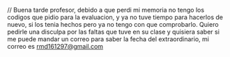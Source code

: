 // Buena tarde profesor, debido a que perdi mi memoria no tengo los codigos que pidio para la evaluacion, y ya no tuve tiempo para hacerlos de nuevo, si los tenia hechos pero ya no tengo con que comprobarlo. Quiero pedirle una disculpa por las faltas que tuve en su clase y quisiera saber si me puede mandar un correo para saber la fecha del extraordinario, mi correo es rmd161297@gmail.com
